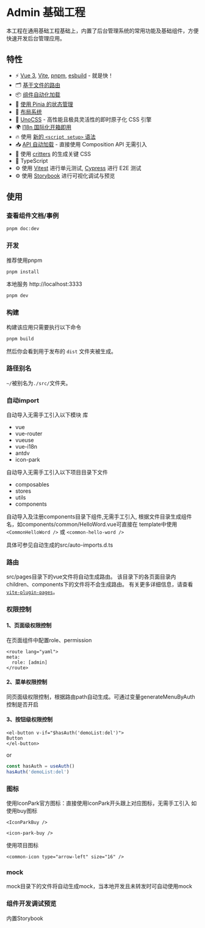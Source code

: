# Admin 基础工程
本工程在通用基础工程基础上，内置了后台管理系统的常用功能及基础组件，方便快速开发后台管理应用。

## 特性

- ⚡️ [Vue 3](https://github.com/vuejs/core), [Vite](https://github.com/vitejs/vite), [pnpm](https://pnpm.io/), [esbuild](https://github.com/evanw/esbuild) - 就是快！
- 🗂 [基于文件的路由](./src/pages)
- 📦 [组件自动化加载](./src/components)
- 🍍 [使用 Pinia 的状态管理](https://pinia.vuejs.org)
- 📑 [布局系统](./src/layouts)
- 🎨 [UnoCSS](https://github.com/unocss/unocss) - 高性能且极具灵活性的即时原子化 CSS 引擎
- 🌍 [I18n 国际化开箱即用](./locales)
- 🔥 使用 [新的 `<script setup>` 语法](https://github.com/vuejs/rfcs/pull/227)
- 📥 [API 自动加载](https://github.com/antfu/unplugin-auto-import) - 直接使用 Composition API 无需引入
- 🦔 使用 [critters](https://github.com/GoogleChromeLabs/critters) 的生成关键 CSS
- 🦾 TypeScript
- ⚙️ 使用 [Vitest](https://github.com/vitest-dev/vitest) 进行单元测试, [Cypress](https://cypress.io/) 进行 E2E 测试
- ⚙️ 使用 [Storybook](https://storybook.js.org/) 进行可视化调试与预览

## 使用

### 查看组件文档/事例
```bash
pnpm doc:dev
```

### 开发

推荐使用pnpm

```bash
pnpm install
```

本地服务 http://localhost:3333

```bash
pnpm dev
```

### 构建

构建该应用只需要执行以下命令

```bash
pnpm build
```

然后你会看到用于发布的 `dist` 文件夹被生成。

### 路径别名

`~/`被别名为`./src/`文件夹。

### 自动import

自动导入无需手工引入以下模块
库

- vue
- vue-router
- vueuse
- vue-i18n
- antdv
- icon-park

自动导入无需手工引入以下项目目录下文件

- composables
- stores
- utils
- components

自动导入及注册components目录下组件,无需手工引入, 根据文件目录生成组件名，如components/common/HelloWord.vue可直接在
template中使用`<CommonHelloWord />` 或 `<common-hello-word />`

具体可参见自动生成的src/auto-imports.d.ts

### 路由

src/pages目录下的vue文件将自动生成路由。
该目录下的各页面目录内children、components下的文件将不会生成路由。
有关更多详细信息，请查看[`vite-plugin-pages`](https://github.com/hannoeru/vite-plugin-pages)。

### 权限控制

#### 1、页面级权限控制

在页面组件中配置role、permission

```vue
<route lang="yaml">
meta:
  role: [admin]
</route>
```

#### 2、菜单权限控制

同页面级权限控制，根据路由path自动生成。可通过变量generateMenuByAuth控制是否开启

#### 3、按钮级权限控制

```vue
<el-button v-if="$hasAuth('demoList:del')">
Button
</el-button>
```

or

```js
const hasAuth = useAuth()
hasAuth('demoList:del')
```

### 图标

使用IconPark官方图标：直接使用IconPark开头跟上对应图标，无需手工引入
如使用buy图标

```vue
<IconParkBuy />

<icon-park-buy />
```

使用项目图标

```vue
<common-icon type="arrow-left" size="16" />
```

### mock

mock目录下的文件将自动生成mock，当本地开发且未转发时可自动使用mock

### 组件开发调试预览

内置Storybook
